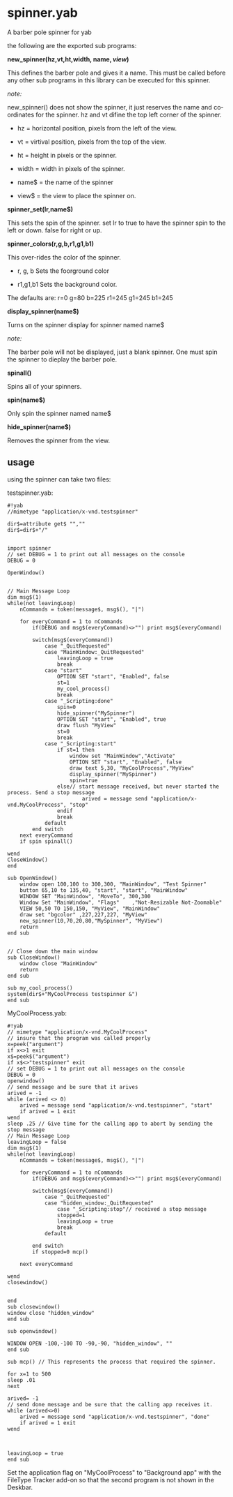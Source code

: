 # spinner.yab
A barber pole spinner for yab

the following are the exported sub programs:

**new_spinner(hz,vt,ht,width, name$, view$)**

This defines the barber pole and gives it a name. This must be called before any other sub programs in this library can be executed for this spinner.
 
*note:*

new_spinner() does not show the spinner, it just reserves the name and co-ordinates for the spinner. hz and vt difine the top left corner of the spinner.

* hz = horizontal position, pixels from the left of the view.

* vt = virtival position, pixels from the top of the view.

* ht = height in pixels or the spinner.

* width = width in pixels of the spinner.

* name$ = the name of the spinner

* view$ = the view to place the spinner on.

**spinner_set(lr,name$)**

This sets the spin of the spinner. set lr to true to have the spinner spin to the left or down. false for right or up.


**spinner_colors(r,g,b,r1,g1,b1)**

This over-rides the color of the spinner.

* r, g, b Sets the foorground color

* r1,g1,b1 Sets the background color.

The defaults are:
r=0 g=80 b=225 r1=245 g1=245 b1=245 


**display_spinner(name$)**

Turns on the spinner display for spinner named name$

*note:*

The barber pole will not be displayed, just a blank spinner. One must spin the spinner to dieplay the barber pole.


**spinall()**

Spins all of your spinners.

**spin(name$)**

Only spin the spinner named name$

**hide_spinner(name$)**

Removes the spinner from the view.


## usage

using the spinner can take two files:


testspinner.yab:

	#!yab
	//mimetype "application/x-vnd.testspinner"

	dir$=attribute get$ "",""
	dir$=dir$+"/"
	
	
	import spinner
	// set DEBUG = 1 to print out all messages on the console
	DEBUG = 0
	
	OpenWindow()
	
	
	// Main Message Loop
	dim msg$(1)
	while(not leavingLoop)
		nCommands = token(message$, msg$(), "|")
	
		for everyCommand = 1 to nCommands
			if(DEBUG and msg$(everyCommand)<>"") print msg$(everyCommand)
	
			switch(msg$(everyCommand))
				case "_QuitRequested"
				case "MainWindow:_QuitRequested"
					leavingLoop = true
					break
				case "start"
					OPTION SET "start", "Enabled", false
					st=1
					my_cool_process()
					break
				case "_Scripting:done"
					spin=0
					hide_spinner("MySpinner")
					OPTION SET "start", "Enabled", true
					draw flush "MyView"
					st=0
					break
				case "_Scripting:start"	
					if st=1 then
						window set "MainWindow","Activate"
						OPTION SET "start", "Enabled", false
						draw text 5,30, "MyCoolProcess","MyView"				
						display_spinner("MySpinner")
						spin=true
					else// start message received, but never started the process. Send a stop message
							arived = message send "application/x-vnd.MyCoolProcess", "stop" 
					endif 
					break
				default
			end switch
		next everyCommand
		if spin spinall()
	
	wend
	CloseWindow()
	end
	
	sub OpenWindow()
		window open 100,100 to 300,300, "MainWindow", "Test Spinner"
		button 65,10 to 135,40, "start", "start", "MainWindow"
		WINDOW SET "MainWindow", "MoveTo", 300,300
		Window Set "MainWindow", "Flags"	,"Not-Resizable Not-Zoomable"
		VIEW 50,50 TO 150,150, "MyView", "MainWindow"
		draw set "bgcolor" ,227,227,227, "MyView"
		new_spinner(10,70,20,80,"MySpinner", "MyView")
		return
	end sub
	
	
	// Close down the main window
	sub CloseWindow()
		window close "MainWindow"
		return
	end sub
	
	sub my_cool_process()
	system(dir$+"MyCoolProcess testspinner &")
	end sub

MyCoolProcess.yab:

	#!yab
	// mimetype "application/x-vnd.MyCoolProcess"
	// insure that the program was called properly
	x=peek("argument")
	if x<>1 exit
	x$=peek$("argument")
	if x$<>"testspinner" exit
	// set DEBUG = 1 to print out all messages on the console
	DEBUG = 0
	openwindow()
	// send message and be sure that it arives
	arived = -1
	while (arived <> 0)
		arived = message send "application/x-vnd.testspinner", "start"
		if arived = 1 exit
	wend
	sleep .25 // Give time for the calling app to abort by sending the stop message
	// Main Message Loop
	leavingLoop = false
	dim msg$(1)
	while(not leavingLoop)
		nCommands = token(message$, msg$(), "|")
	
		for everyCommand = 1 to nCommands
			if(DEBUG and msg$(everyCommand)<>"") print msg$(everyCommand)
	
			switch(msg$(everyCommand))
				case "_QuitRequested"
				case "hidden_window:_QuitRequested"
					case "_Scripting:stop"// received a stop message
					stopped=1
					leavingLoop = true
					break
				default
					
			end switch
			if stopped=0 mcp()
	
		next everyCommand
	
	wend
	closewindow()
	
	
	end
	sub closewindow()
	window close "hidden_window"
	end sub
	
	sub openwindow()
	
	WINDOW OPEN -100,-100 TO -90,-90, "hidden_window", ""
	end sub
	
	sub mcp() // This represents the process that required the spinner.
	
	for x=1 to 500
	sleep .01
	next
	
	arived= -1
	// send done message and be sure that the calling app receives it.
	while (arived<>0)
		arived = message send "application/x-vnd.testspinner", "done"
		if arived = 1 exit
	wend
	
	
	
	leavingLoop = true
	end sub

Set the application flag on "MyCoolProcess" to "Background app" with the FileType Tracker add-on so that the second program is not shown in the Deskbar.